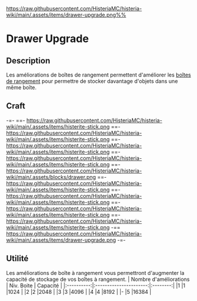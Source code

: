 https://raw.githubusercontent.com/HisteriaMC/histeria-wiki/main/.assets/items/drawer-upgrade.png%%

# Drawer Upgrade

## Description
Les améliorations de boîtes de rangement permettent d'améliorer les [boîtes de rangement](https://histeria.fr/wiki/blocks/drawer) pour permettre de stocker davantage d'objets dans une même boîte.

## Craft
-=-
==- https://raw.githubusercontent.com/HisteriaMC/histeria-wiki/main/.assets/items/histerite-stick.png
==- https://raw.githubusercontent.com/HisteriaMC/histeria-wiki/main/.assets/items/histerite-stick.png
==- https://raw.githubusercontent.com/HisteriaMC/histeria-wiki/main/.assets/items/histerite-stick.png
==- https://raw.githubusercontent.com/HisteriaMC/histeria-wiki/main/.assets/items/histerite-stick.png
==- https://raw.githubusercontent.com/HisteriaMC/histeria-wiki/main/.assets/blocks/drawer.png
==- https://raw.githubusercontent.com/HisteriaMC/histeria-wiki/main/.assets/items/histerite-stick.png
==- https://raw.githubusercontent.com/HisteriaMC/histeria-wiki/main/.assets/items/histerite-stick.png
==- https://raw.githubusercontent.com/HisteriaMC/histeria-wiki/main/.assets/items/histerite-stick.png
==- https://raw.githubusercontent.com/HisteriaMC/histeria-wiki/main/.assets/items/histerite-stick.png
-== https://raw.githubusercontent.com/HisteriaMC/histeria-wiki/main/.assets/items/drawer-upgrade.png
-=-

## Utilité
Les améliorations de boîte à rangement vous permettront d'augmenter la capacité de stockage de vos boîtes à rangement.
| Nombre d'améliorations | Niv. Boite | Capacité |
|:----------:|:----------------------:|:--------:|
|1           |1                       |1024      |
|2           |2                       |2048      |
|3           |3                       |4096      |
|4           |4                       |8192      |
|-           |5                       |16384     |